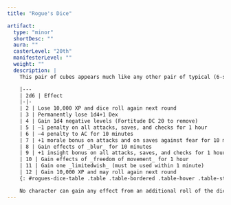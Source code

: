 ```yaml
---
title: "Rogue's Dice"

artifact:
  type: "minor"
  shortDesc: ""
  aura: ""
  casterLevel: "20th"
  manifesterLevel: ""
  weight: ""
  description: |
    This pair of cubes appears much like any other pair of typical (6-sided) dice. A character with a pair of _rogue's dice_ who wishes to roll them must announce that he or she is rolling the dice (accidental rolls have no effect). Rolling the dice is a standard action, and both dice must be rolled simultaneously to have any effect. The player should roll 2d6 and consult the table below to determine the _dice's_ affects.

    |---
    | 2d6 | Effect
    |-|-
    | 2 | Lose 10,000 XP and dice roll again next round
    | 3 | Permanently lose 1d4+1 Dex
    | 4 | Gain 1d4 negative levels (Fortitude DC 20 to remove)
    | 5 | –1 penalty on all attacks, saves, and checks for 1 hour
    | 6 | –4 penalty to AC for 10 minutes
    | 7 | +1 morale bonus on attacks and on saves against fear for 10 minutes
    | 8 | Gain effects of _blur_ for 10 minutes
    | 9 | +1 insight bonus on all attacks, saves, and checks for 1 hour
    | 10 | Gain effects of _freedom of movement_ for 1 hour
    | 11 | Gain one _limitedwish_ (must be used within 1 minute)
    | 12 | Gain 10,000 XP and may roll again next round
    {: #rogues-dice-table .table .table-bordered .table-hover .table-striped data-caption="Table: Rogue's Dice Effects" }

    No character can gain any effect from an additional roll of the dice within 24 hours, with two exceptions. If a 2 is rolled, the dice automatically roll themselves at the beginning of the character's next turn and he or she must accept the additional result. If a 12 is rolled, the character may choose to roll again in the next round (if more than 1 full round elapses between the roll of 12 and this bonus roll, the character loses the bonus roll). There is no method (mundane or magical) to predict or influence the result of a roll of _Rogue's dice_. Even powerful divination magic can't predict the outcome of a roll before it is made.
---
```

